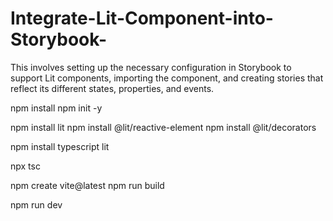 # Integrate-Lit-Component-into-Storybook-
This  involves setting up the necessary configuration in Storybook to support Lit components, importing the component, and creating stories that reflect its different states, properties, and events.

npm install
npm init -y
 
 
npm install lit
npm install @lit/reactive-element
npm install @lit/decorators
 
npm install typescript lit
 
npx tsc

npm create vite@latest
npm run build

npm run dev
